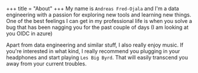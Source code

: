+++
title = "About"
+++
My name is `Andreas Fred-Ojala` and I'm a data engineering with a passion for exploring
new tools and learning new things. One of the best feelings I can get in my professional life
is when you solve a bug that has been nagging you for the past couple of days (I am looking at you OIDC in azure)

Apart from data engineering and similar stuff, I also really enjoy music. If you're interested in what kind,
I really recommend you plugging in your headphones and start playing `Les Big Byrd`. That will easily transcend
you away from your current troubles.
